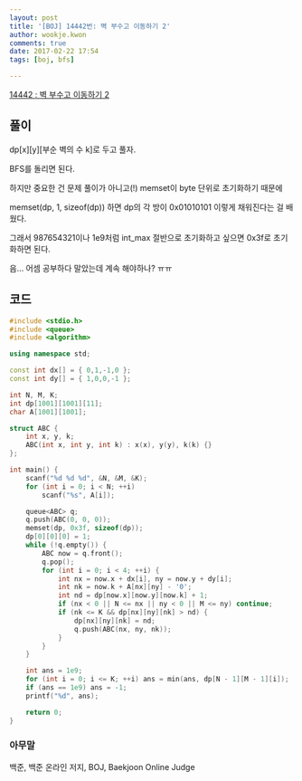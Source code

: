 ```yaml
---
layout: post
title: '[BOJ] 14442번: 벽 부수고 이동하기 2'
author: wookje.kwon
comments: true
date: 2017-02-22 17:54
tags: [boj, bfs]

---
```


[14442 : 벽 부수고 이동하기 2](https://www.acmicpc.net/problem/14442)

## 풀이

dp[x][y][부순 벽의 수 k]로 두고 풀자.

BFS를 돌리면 된다.

하지만 중요한 건 문제 풀이가 아니고(!) memset이 byte 단위로 초기화하기 때문에  

memset(dp, 1, sizeof(dp)) 하면 dp의 각 방이 0x01010101 이렇게 채워진다는 걸 배웠다.  

그래서 987654321이나 1e9처럼 int_max 절반으로 초기화하고 싶으면 0x3f로 초기화하면 된다.  

음... 어셈 공부하다 말았는데 계속 해야하나? ㅠㅠ

## 코드

```cpp
#include <stdio.h>
#include <queue>
#include <algorithm>

using namespace std;

const int dx[] = { 0,1,-1,0 };
const int dy[] = { 1,0,0,-1 };

int N, M, K;
int dp[1001][1001][11];
char A[1001][1001];

struct ABC {
	int x, y, k;
	ABC(int x, int y, int k) : x(x), y(y), k(k) {}
};

int main() {
	scanf("%d %d %d", &N, &M, &K);
	for (int i = 0; i < N; ++i)
		scanf("%s", A[i]);

	queue<ABC> q;
	q.push(ABC(0, 0, 0));
	memset(dp, 0x3f, sizeof(dp));
	dp[0][0][0] = 1;
	while (!q.empty()) {
		ABC now = q.front();
		q.pop();
		for (int i = 0; i < 4; ++i) {
			int nx = now.x + dx[i], ny = now.y + dy[i];
			int nk = now.k + A[nx][ny] - '0';
			int nd = dp[now.x][now.y][now.k] + 1;
			if (nx < 0 || N <= nx || ny < 0 || M <= ny) continue;
			if (nk <= K && dp[nx][ny][nk] > nd) {
				dp[nx][ny][nk] = nd;
				q.push(ABC(nx, ny, nk));
			}
		}
	}

	int ans = 1e9;
	for (int i = 0; i <= K; ++i) ans = min(ans, dp[N - 1][M - 1][i]);
	if (ans == 1e9) ans = -1;
	printf("%d", ans);

	return 0;
}
```

### 아무말  
백준, 백준 온라인 저지, BOJ, Baekjoon Online Judge